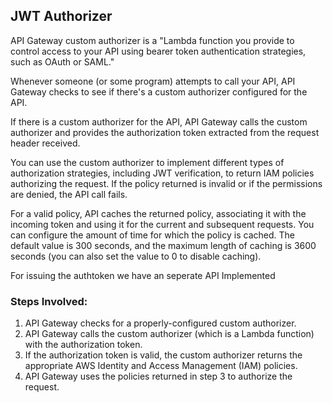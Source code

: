 ## JWT Authorizer ##

API Gateway custom authorizer is a "Lambda function you provide to control access to your API using bearer token authentication strategies, such as OAuth or SAML."

Whenever someone (or some program) attempts to call your API, API Gateway checks to see if there's a custom authorizer configured for the API.

If there is a custom authorizer for the API, API Gateway calls the custom authorizer and provides the authorization token extracted from the request header received.

You can use the custom authorizer to implement different types of authorization strategies, including JWT verification, to return IAM policies authorizing the request. If the policy returned is invalid or if the permissions are denied, the API call fails.

For a valid policy, API caches the returned policy, associating it with the incoming token and using it for the current and subsequent requests. You can configure the amount of time for which the policy is cached. The default value is 300 seconds, and the maximum length of caching is 3600 seconds (you can also set the value to 0 to disable caching).


For issuing the authtoken we have an seperate API Implemented 


### Steps Involved: ###

1) API Gateway checks for a properly-configured custom authorizer.
2) API Gateway calls the custom authorizer (which is a Lambda function) with the authorization token.
3) If the authorization token is valid, the custom authorizer returns the appropriate AWS Identity and Access Management (IAM) policies.
4) API Gateway uses the policies returned in step 3 to authorize the request.